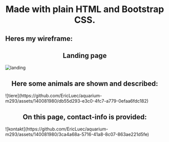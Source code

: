 <h1 align="center">Made with plain HTML and Bootstrap CSS.</h1>

## Heres my wireframe:


<h2 align="center">Landing page</h2>



![landing](https://github.com/EricLuec/aquarium-m293/assets/140081980/efd95ab2-ab51-4cf2-9059-7875e0480936)




<h2 align="center">Here some animals are shown and described:</h2> 
![tiere](https://github.com/EricLuec/aquarium-m293/assets/140081980/db55d293-e3c0-4fc7-a779-0efaa6fdc182)




<h2 align="center">On this page, contact-info is provided:</h2>
![kontakt](https://github.com/EricLuec/aquarium-m293/assets/140081980/3ca4a68a-5716-41a8-8c07-863ae221d5fe)
